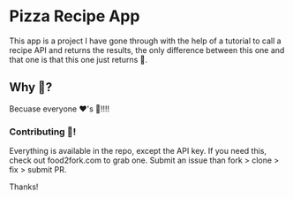# Pizza Recipe App
This app is a project I have gone through with the help of a tutorial to call a recipe API and returns the results, the only difference between this one and that one is that this one just returns 🍕.

## Why 🍕?
Becuase everyone ❤️'s 🍕!!!!

### Contributing 🍕!
Everything is available in the repo, except the API key. If you need this, check out food2fork.com to grab one. Submit an issue than fork > clone > fix > submit PR.

Thanks!